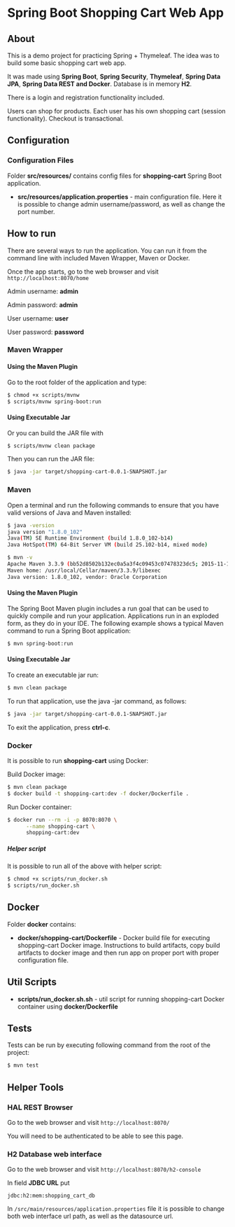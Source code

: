 # Spring Boot Shopping Cart Web App

## About

This is a demo project for practicing Spring + Thymeleaf. The idea was to build some basic shopping cart web app.

It was made using **Spring Boot**, **Spring Security**, **Thymeleaf**, **Spring Data JPA**, **Spring Data REST and Docker**. 
Database is in memory **H2**.

There is a login and registration functionality included.

Users can shop for products. Each user has his own shopping cart (session functionality).
Checkout is transactional.

## Configuration

### Configuration Files

Folder **src/resources/** contains config files for **shopping-cart** Spring Boot application.

* **src/resources/application.properties** - main configuration file. Here it is possible to change admin username/password,
as well as change the port number.

## How to run

There are several ways to run the application. You can run it from the command line with included Maven Wrapper, Maven or Docker. 

Once the app starts, go to the web browser and visit `http://localhost:8070/home`

Admin username: **admin**

Admin password: **admin**

User username: **user**

User password: **password**

### Maven Wrapper

#### Using the Maven Plugin

Go to the root folder of the application and type:
```bash
$ chmod +x scripts/mvnw
$ scripts/mvnw spring-boot:run
```

#### Using Executable Jar

Or you can build the JAR file with 
```bash
$ scripts/mvnw clean package
``` 

Then you can run the JAR file:
```bash
$ java -jar target/shopping-cart-0.0.1-SNAPSHOT.jar
```

### Maven

Open a terminal and run the following commands to ensure that you have valid versions of Java and Maven installed:

```bash
$ java -version
java version "1.8.0_102"
Java(TM) SE Runtime Environment (build 1.8.0_102-b14)
Java HotSpot(TM) 64-Bit Server VM (build 25.102-b14, mixed mode)
```

```bash
$ mvn -v
Apache Maven 3.3.9 (bb52d8502b132ec0a5a3f4c09453c07478323dc5; 2015-11-10T16:41:47+00:00)
Maven home: /usr/local/Cellar/maven/3.3.9/libexec
Java version: 1.8.0_102, vendor: Oracle Corporation
```

#### Using the Maven Plugin

The Spring Boot Maven plugin includes a run goal that can be used to quickly compile and run your application. 
Applications run in an exploded form, as they do in your IDE. 
The following example shows a typical Maven command to run a Spring Boot application:
 
```bash
$ mvn spring-boot:run
``` 

#### Using Executable Jar

To create an executable jar run:

```bash
$ mvn clean package
``` 

To run that application, use the java -jar command, as follows:

```bash
$ java -jar target/shopping-cart-0.0.1-SNAPSHOT.jar
```

To exit the application, press **ctrl-c**.

### Docker

It is possible to run **shopping-cart** using Docker:

Build Docker image:
```bash
$ mvn clean package
$ docker build -t shopping-cart:dev -f docker/Dockerfile .
```

Run Docker container:
```bash
$ docker run --rm -i -p 8070:8070 \
      --name shopping-cart \
      shopping-cart:dev
```

##### Helper script

It is possible to run all of the above with helper script:

```bash
$ chmod +x scripts/run_docker.sh
$ scripts/run_docker.sh
```

## Docker 

Folder **docker** contains:

* **docker/shopping-cart/Dockerfile** - Docker build file for executing shopping-cart Docker image. 
Instructions to build artifacts, copy build artifacts to docker image and then run app on proper port with proper configuration file.

## Util Scripts

* **scripts/run_docker.sh.sh** - util script for running shopping-cart Docker container using **docker/Dockerfile**

## Tests

Tests can be run by executing following command from the root of the project:

```bash
$ mvn test
```

## Helper Tools


### HAL REST Browser

Go to the web browser and visit `http://localhost:8070/`

You will need to be authenticated to be able to see this page.

### H2 Database web interface

Go to the web browser and visit `http://localhost:8070/h2-console`

In field **JDBC URL** put 
```
jdbc:h2:mem:shopping_cart_db
```

In `/src/main/resources/application.properties` file it is possible to change both
web interface url path, as well as the datasource url.
